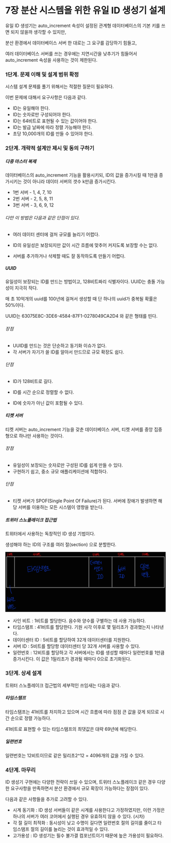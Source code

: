 # 7장 분산 시스템을 위한 유일 ID 생성기 설계

유일 ID 생성기는 auto_increment 속성이 설정된 관계형 데이터베이스의 기본 키를 쓰면 되지 않을까 생각할 수 있지만, 

분산 환경에서 데이터베이스 서버 한 대로는 그 요구를 감당하기 힘들고, 

여러 데이터베이스 서버를 쓰는 경우에는 지연시간을 낮추기가 힘들어서 auto_increment 속성을 사용하는 것이 제한된다.



### 1단계. 문제 이해 및 설계 범위 확정

시스템 설계 문제를 풀기 위해서는 적절한 질문이 필요하다.

이번 문제에 대해서 요구사항은 다음과 같다.

- ID는 유일해야 한다.
- ID는 숫자로만 구성되어야 한다.
- ID는 64비트로 표현될 수 있는 값이어야 한다.
- ID는 발급 날짜에 따라 정렬 가능해야 한다.
- 초당 10,000개의 ID를 만들 수 있어야 한다.

### 2단계. 개략적 설계안 제시 및 동의 구하기



##### 다중 마스터 복제

데이터베이스의 auto_increment 기능을 활용시키되, ID의 값을 증가시킬 때 1만큼 증가시키는 것이 아니라 데이터 서버의 갯수 k만큼 증가시킨다.

- 1번 서버 - 1, 4, 7, 10
- 2번 서버 - 2, 5, 8, 11
- 3번 서버 - 3, 6, 9, 12

###### 다만 이 방법은 다음과 같은 단점이 있다.

- 여러 데이터 센터에 걸처 규모를 늘리기 어렵다.

- ID의 유일성은 보장되지만 값이 시간 흐름에 맞추어 커지도록 보장할 수는 없다.

- 서버를 추가하거나 삭제할 때도 잘 동작하도록 만들기 어렵다.

  

##### UUID

유일성이 보장되는 ID를 만드는 방법이고, 128비트짜리 식별자이다. UUID는 충돌 가능성이 지극히 작다.

매 초 10억개의 uuid를 100년에 걸쳐서 생성할 때 단 하나의 uuid가 중복될 확률은 50%이다.

UUID는 63075E8C-3DE6-4584-87F1-0278049CA2D4 와 같은 형태를 띤다.

###### 장점

- UUID를 만드는 것은 단순하고 동기화 이슈가 없다.
- 각 서버가 자기가 쓸 ID를 알아서 만드므로 규모 확장도 쉽다.

###### 단점

- ID가 128비트로 길다.

- ID를 시간 순으로 정렬할 수 없다.

- ID에 숫자가 아닌 값이 포함될 수 있다.

  

##### 티켓 서버

티켓 서버는 auto_increment 기능을 갖춘 데이터베이스 서버, 티켓 서버를 중앙 집중형으로 하나만 사용하는 것이다.

###### 장점

- 유일성이 보장되는 숫자로만 구성된 ID를 쉽게 만들 수 있다.
- 구현하기 쉽고, 중소 규모 애플리케이션에 적합하다.

###### 단점

- 티켓 서버가 SPOF(Single Point Of Failure)가 된다. 서버에 장애가 발생하면 해당 서버를 이용하는 모든 시스템이 영향을 받는다.

  

##### 트위터 스노플레이크 접근법

트위터에서 사용하는 독창적인 ID 생성 기법이다.

생성해야 하는 ID의 구조를 여러 절(section) 으로 분할한다.

![image-20220405215823810](./image/7/image-20220405215823810.png)

- 사인 비트 : 1비트를 할당한다. 음수와 양수를 구별하는 데 사용 가능하다.
- 타임스탬프 : 41비트를 할당한다. 기원 시각 이후로 몇 밀리초가 경과했는지 나타낸다.
- 데이터센터 ID : 5비트를 할당하여 32개 데이터센터를 지원한다.
- 서버 ID : 5비트를 할당항 데이터센터 당 32개 서버를 사용할 수 있다.
- 일련번호 : 12비트를 할당하고 각 서버에서는 ID를 생성할 때마다 일련번호를 1만큼 증가시킨다. 이 값은 1밀리초가 경과될 때마다 0으로 초기화된다.



### 3단계. 상세 설계

트위터 스노플레이크 접근법의 세부적인 쓰임새는 다음과 같다.

##### 타임스탬프

타임스탬프는 41비트를 차지하고 있으며 시간 흐름에 따라 점점 큰 값을 갖게 되므로 시간 순으로 정렬 가능하다.

41비트로 표현할 수 있는 타임스탬프의 최댓값은 대략 69년에 해당한다.

##### 일련번호

일련번호는 12비트이므로 같은 밀리초2^12 = 4096개의 값을 가질 수 있다. 



### 4단계. 마무리

ID 생성기 구현에는 다양한 전략이 쓰일 수 있으며, 트위터 스노플레이크 같은 경우 다양한 요구사항을 만족하면서 분산 환경에서 규모 확장이 가능하다는 장점이 있다.

다음과 같은 사항들을 추가로 고려할 수 있다.

- 시계 동기화 : ID 생성 서버들이 같은 시계를 사용한다고 가정하였지만, 이런 가정은 하나의 서버가 여러 코어에서 실행된 경우 유효하지 않을 수 있다. (시차)
- 각 절 길이 최적화 : 동시성이 낮고  수명이 길다면 일련번호 절의 길이를 줄이고 타임스탬프 절의 길이를 늘리는 것이 효과적일 수 있다.
- 고가용성 : ID 생성기는 필수 불가결 컴포넌트이기 때문에 높은 가용성이 필요하다.